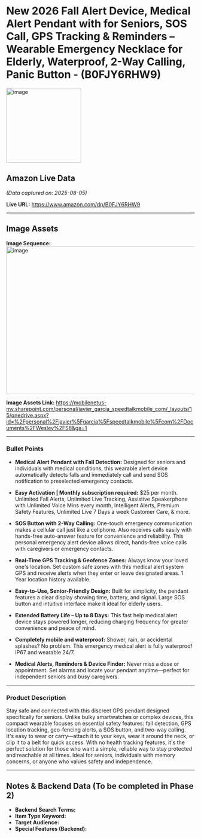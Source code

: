 # New 2026 Fall Alert Device, Medical Alert Pendant with for Seniors, SOS Call, GPS Tracking & Reminders – Wearable Emergency Necklace for Elderly, Waterproof, 2-Way Calling, Panic Button - (B0FJY6RHW9)

<img width="200" height="200" alt="image" src="https://github.com/user-attachments/assets/b8d821a5-6053-4084-a6f0-10bf7b12b3eb" />

## Amazon Live Data
*(Data captured on: 2025-08-05)*

**Live URL:** https://www.amazon.com/dp/B0FJY6RHW9

---

## Image Assets

**Image Sequence:**
<img width="1037" height="395" alt="image" src="https://github.com/user-attachments/assets/accd5d21-4581-4cf6-bf6d-61d3572b8fd6" />

**Image Assets Link:** 
https://mobilenetus-my.sharepoint.com/personal/javier_garcia_speedtalkmobile_com/_layouts/15/onedrive.aspx?id=%2Fpersonal%2Fjavier%5Fgarcia%5Fspeedtalkmobile%5Fcom%2FDocuments%2FWesley%2FS8&ga=1

---

### Bullet Points

- **Medical Alert Pendant with Fall Detection:** Designed for seniors and individuals with medical conditions, this wearable alert device automatically detects falls and immediately call and send SOS notification to preselected emergency contacts.

- **Easy Activation | Monthly subscription required:** $25 per month. Unlimited Fall Alerts, Unlimited Live Tracking, Assistive Speakerphone with Unlimited Voice Mins every month, Intelligent Alerts, Premium Safety Features, Unlimited Live 7 Days a week Customer Care, & more.

- **SOS Button with 2-Way Calling:** One-touch emergency communication makes a cellular call just like a cellphone. Also receives calls easily with hands-free auto-answer feature for convenience and reliability. This personal emergency alert device allows direct, hands-free voice calls with caregivers or emergency contacts.

- **Real-Time GPS Tracking & Geofence Zones:** Always know your loved one's location. Set custom safe zones with this medical alert system GPS and receive alerts when they enter or leave designated areas. 1 Year location history available.

- **Easy-to-Use, Senior-Friendly Design:** Built for simplicity, the pendant features a clear display showing time, battery, and signal. Large SOS button and intuitive interface make it ideal for elderly users.

- **Extended Battery Life – Up to 8 Days:** This fast help medical alert device stays powered longer, reducing charging frequency for greater convenience and peace of mind.

- **Completely mobile and waterproof:** Shower, rain, or accidental splashes? No problem. This emergency medical alert is fully waterproof IP67 and wearable 24/7.

- **Medical Alerts, Reminders & Device Finder:** Never miss a dose or appointment. Set alarms and locate your pendant anytime—perfect for independent seniors and busy caregivers.

---

### Product Description

Stay safe and connected with this discreet GPS pendant designed specifically for seniors. Unlike bulky smartwatches or complex devices, this compact wearable focuses on essential safety features: fall detection, GPS location tracking, geo-fencing alerts, a SOS button, and two-way calling. It's easy to wear or carry—attach it to your keys, wear it around the neck, or clip it to a belt for quick access. With no health tracking features, it's the perfect solution for those who want a simple, reliable way to stay protected and reachable at all times. Ideal for seniors, individuals with memory concerns, or anyone who values safety and independence.

---
## Notes & Backend Data (To be completed in Phase 2)

- **Backend Search Terms:**
- **Item Type Keyword:**
- **Target Audience:**
- **Special Features (Backend):**
